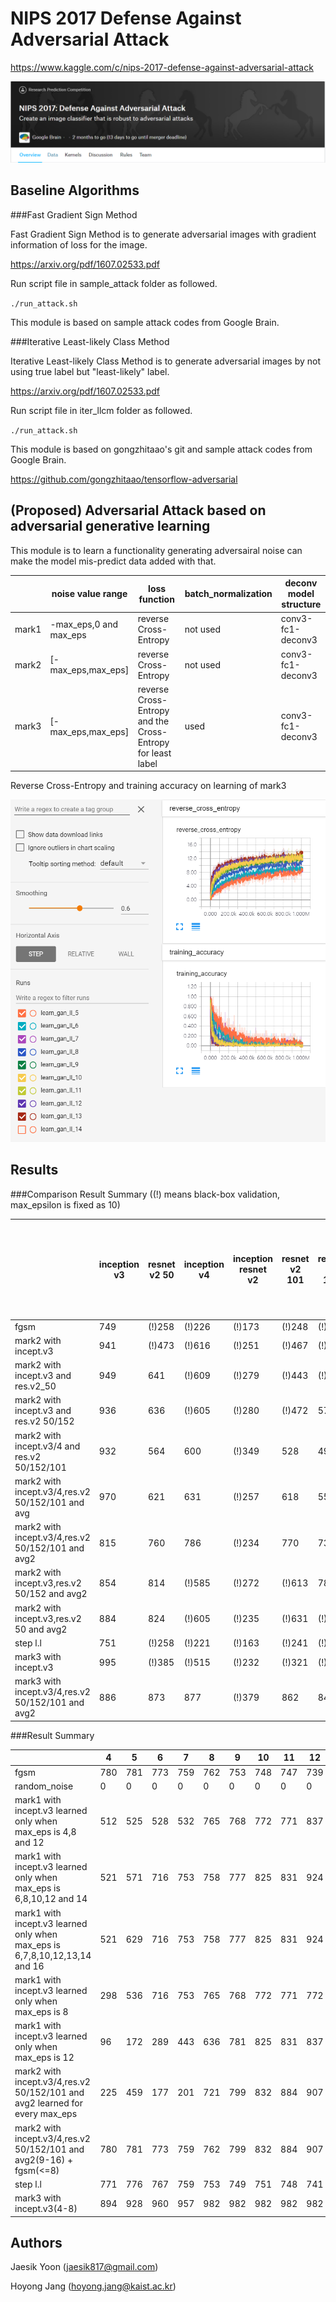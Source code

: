 NIPS 2017 Defense Against Adversarial Attack
===============

https://www.kaggle.com/c/nips-2017-defense-against-adversarial-attack

![Scheme](figures/nips2017_adver.PNG)

Baseline Algorithms
---------------

###Fast Gradient Sign Method

Fast Gradient Sign Method is to generate adversarial images with gradient information of loss for the image.

https://arxiv.org/pdf/1607.02533.pdf

Run script file in sample_attack folder as followed.

`
./run_attack.sh
`

This module is based on sample attack codes from Google Brain.

###Iterative Least-likely Class Method

Iterative Least-likely Class Method is to generate adversarial images by not using true label but "least-likely" label.

https://arxiv.org/pdf/1607.02533.pdf

Run script file in iter_llcm folder as followed.

`
./run_attack.sh
`

This module is based on gongzhitaao's git and sample attack codes from Google Brain.

https://github.com/gongzhitaao/tensorflow-adversarial


(Proposed) Adversarial Attack based on adversarial generative learning
----------------------------

This module is to learn a functionality generating adversairal noise can make the model mis-predict data added with that. 

|      |noise value range     |loss function                                              |batch_normalization|deconv model structure|
|------|----------------------|-----------------------------------------------------------|-------------------|----------------------|
|mark1 |-max_eps,0 and max_eps|reverse Cross-Entropy                                      |not used           |conv3-fc1-deconv3     |
|mark2 |[-max_eps,max_eps]    |reverse Cross-Entropy                                      |not used           |conv3-fc1-deconv3     |
|mark3 |[-max_eps,max_eps]    |reverse Cross-Entropy and the Cross-Entropy for least label|used               |conv3-fc1-deconv3     |

Reverse Cross-Entropy and training accuracy on learning of mark3

![Scheme](figures/adv_attack_mark3_inv3.PNG)

Results
--------

###Comparison Result Summary ((!) means black-box validation, max_epsilon is fixed as 10)

|                                                   | inception v3 | resnet v2 50 | inception v4 | inception resnet v2 | resnet v2 101 | resnet v2 152 | inception v1 | inception v2 | vgg-16 | vgg-19 | resnet v1 50 | resnet v1 101 | resnet v1 152 |black-box vali. sum(incept. resnet v2, incept. v1/v2,vgg 16/19, resnet v1 50/101/152)|entire sum|
|---------------------------------------------------|--------------|--------------|--------------|---------------------|---------------|---------------|--------------|--------------|--------|--------|--------------|---------------|---------------|-------------------------------------------------------------------------------------|----------|
|fgsm                                               |           749|        (!)258|        (!)226|               (!)173|         (!)248|         (!)245|        (!)300|        (!)238|  (!)343|  (!)356|        (!)487|         (!)270|         (!)255|                                                                                 2422|      4148|
|mark2 with incept.v3                               |           941|        (!)473|        (!)616|               (!)251|         (!)467|         (!)428|        (!)473|        (!)535|  (!)654|  (!)618|        (!)808|         (!)524|         (!)516|                                                                                 4379|      7304|
|mark2 with incept.v3 and res.v2_50                 |           949|           641|        (!)609|               (!)279|         (!)443|         (!)422|        (!)450|        (!)635|  (!)650|  (!)629|        (!)874|         (!)567|         (!)576|                                                                                 4660|      7724|
|mark2 with incept.v3 and res.v2 50/152             |           936|           636|        (!)605|               (!)280|         (!)472|            570|        (!)458|        (!)567|  (!)693|  (!)650|        (!)799|         (!)536|         (!)544|                                                                                 4527|      7746|
|mark2 with incept.v3/4 and res.v2 50/152/101       |           932|           564|           600|               (!)349|            528|            495|        (!)473|        (!)597|  (!)655|  (!)642|        (!)821|         (!)525|         (!)551|                                                                                 4613|      7732|
|mark2 with incept.v3/4,res.v2 50/152/101 and avg   |           970|           621|           631|               (!)257|            618|            559|        (!)519|        (!)603|  (!)673|  (!)658|        (!)866|         (!)571|         (!)580|                                                                                 4727|      8126|
|mark2 with incept.v3/4,res.v2 50/152/101 and avg2  |           815|           760|           786|               (!)234|            770|            739|        (!)626|        (!)735|  (!)681|  (!)675|        (!)880|         (!)649|         (!)649|                                                                                 5129|      8999|
|mark2 with incept.v3,res.v2 50/152 and avg2        |           854|           814|        (!)585|               (!)272|         (!)613|            781|        (!)633|        (!)738|  (!)657|  (!)670|        (!)855|         (!)577|         (!)604|                                                                                 5006|      8653|
|mark2 with incept.v3,res.v2 50 and avg2            |           884|           824|        (!)605|               (!)235|         (!)631|         (!)565|        (!)604|        (!)661|  (!)665|  (!)652|        (!)813|         (!)577|         (!)583|                                                                                 4790|      8299|
|step l.l                                           |           751|        (!)258|        (!)221|               (!)163|         (!)241|         (!)241|        (!)302|        (!)236|  (!)342|  (!)352|        (!)490|         (!)262|         (!)249|                                                                                 2396|      4108|
|mark3 with incept.v3                               |           995|        (!)385|        (!)515|               (!)232|         (!)321|         (!)329|        (!)350|        (!)439|  (!)518|  (!)527|        (!)806|         (!)450|         (!)462|                                                                                3784|       6329| 
|mark3 with incept.v3/4,res.v2 50/152/101 and avg2  |           886|           873|           877|               (!)379|            862|            845|        (!)648|        (!)720|  (!)723|  (!)719|        (!)854|         (!)670|         (!)664|                                                                                 5377|      9720|

###Result Summary

|                                                                           |  4  |  5  |  6  |  7  |  8  |  9  | 10 | 11 | 12 | 13 | 14 | 15 | 16 |  sum|
|---------------------------------------------------------------------------|-----|-----|-----|-----|-----|-----|----|----|----|----|----|----|----|-----|
|fgsm                                                                       |  780|  781|  773|  759|  762|  753| 748| 747| 739| 741| 740| 737| 733| 9793|
|random_noise                                                               |    0|    0|    0|    0|    0|    0|   0|   0|   0|   0|   0|   0|   0|    0|
|mark1 with incept.v3 learned only when max_eps is 4,8 and 12               |  512|  525|  528|  532|  765|  768| 772| 771| 837| 837| 837| 838| 838| 9360|
|mark1 with incept.v3 learned only when max_eps is 6,8,10,12 and 14         |  521|  571|  716|  753|  758|  777| 825| 831| 924| 935| 937| 940| 941|10429|
|mark1 with incept.v3 learned only when max_eps is 6,7,8,10,12,13,14 and 16 |  521|  629|  716|  753|  758|  777| 825| 831| 924| 935| 964| 966| 967|10566|
|mark1 with incept.v3 learned only when max_eps is 8                        |  298|  536|  716|  753|  765|  768| 772| 771| 772| 773| 778| 787| 791| 9280|
|mark1 with incept.v3 learned only when max_eps is 12                       |   96|  172|  289|  443|  636|  781| 825| 831| 837| 837| 837| 838| 838| 8260|
|mark2 with incept.v3/4,res.v2 50/152/101 and avg2 learned for every max_eps|  225|  459|  177|  201|  721|  799| 832| 884| 907| 925| 938| 951| 959| 8978|
|mark2 with incept.v3/4,res.v2 50/152/101 and avg2(9-16) + fgsm(<=8)        |  780|  781|  773|  759|  762|  799| 832| 884| 907| 925| 938| 951| 959|11050|
|step l.l                                                                   |  771|  776|  767|  759|  753|  749| 751| 748| 741| 743| 741| 735| 735| 9769|
|mark3 with incept.v3(4-8)                                                  |  894|  928|  960|  957|  982|  982| 982| 982| 982| 982| 982| 982| 982|12577|

Authors
------------

Jaesik Yoon (jaesik817@gmail.com)

Hoyong Jang (hoyong.jang@kaist.ac.kr)



